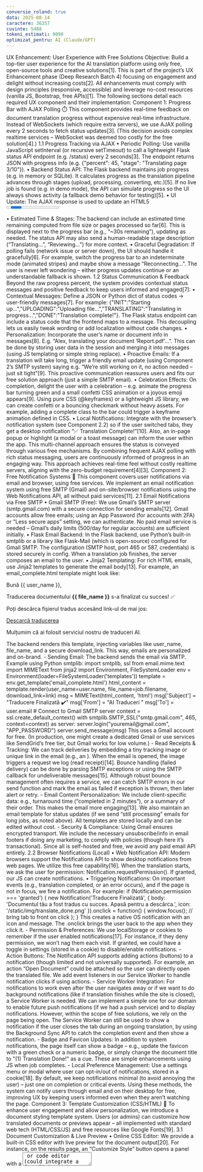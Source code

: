 ```yaml
---
conversie_roland: true
data: 2025-08-14
caractere: 36357
cuvinte: 5488
tokeni_estimati: 9090
optimizat_pentru: AI (Claude/GPT)
---
```


UX Enhancement: User Experience with Free Solutions
Objective: Build a top-tier user experience for the AI translation platform using only free, open-source tools and creative solutions[1]. This is part of the project’s UX Enhancement phase (Deep Research Batch 4) focusing on engagement and delight without increasing costs[2]. All enhancements must comply with design principles (responsive, accessible) and leverage no-cost resources (vanilla JS, Bootstrap, free APIs)[1]. The following sections detail each required UX component and their implementation:
Component 1: Progress Bar with AJAX Polling ⏱️
This component provides real-time feedback on document translation progress without expensive real-time infrastructure. Instead of WebSockets (which require extra servers), we use AJAX polling every 2 seconds to fetch status updates[3]. (This decision avoids complex realtime services – WebSocket was deemed too costly for the free solution[4].)
1.1 Progress Tracking via AJAX
•	Periodic Polling: Use vanilla JavaScript setInterval (or recursive setTimeout) to call a lightweight Flask status API endpoint (e.g. /status) every 2 seconds[3]. The endpoint returns JSON with progress info (e.g. {"percent": 45, "stage": "Translating page 3/10"}).
•	Backend Status API: The Flask backend maintains job progress (e.g. in memory or SQLite). It calculates progress as the translation pipeline advances through stages (upload, processing, converting, etc.)[5]. If no live job is found (e.g. in demo mode), the API can simulate progress so the UI always shows activity (a fallback demo behavior for testing)[5].
•	UI Update: The AJAX response is used to update an HTML5 <progress> element or a Bootstrap progress bar’s width/style. CSS transitions make the bar animate smoothly as it fills[6]. For example, a snippet using Fetch API and a progress bar:
<!-- Progress bar in HTML -->
<div id="progress-container">
  <div id="progress-bar" style="width: 0%;" class="progress-bar"></div>
</div>
<script>
  function updateProgress() {
    fetch('/status')
      .then(response => response.json())
      .then(data => {
        // Update progress bar width and label
        const bar = document.getElementById('progress-bar');
        bar.style.width = data.percent + '%';
        bar.textContent = data.percent + '%';
        // Optional: show estimated time remaining
        if (data.eta) {
          document.getElementById('eta').innerText = `~${data.eta} sec remaining`;
        }
        // Stop polling if complete
        if (data.percent >= 100) {
          clearInterval(progressInterval);
          bar.classList.add('complete');  // add class for celebration animation
        }
      })
      .catch(err => {
        console.error('Status polling error', err);
        clearInterval(progressInterval);
        // Fallback: show indeterminate progress or error message
        bar.classList.add('progress-error');
      });
  }
  // Start polling every 2s
  const progressInterval = setInterval(updateProgress, 2000);
</script>
•	Estimated Time & Stages: The backend can include an estimated time remaining computed from file size or pages processed so far[6]. This is displayed next to the progress bar (e.g., “~30s remaining”), updating as needed. The status API may also send a human-readable stage description (“Translating…”, “Reviewing…”) for more context.
•	Graceful Degradation: If polling fails (network issue or server down), the UI should handle it gracefully[6]. For example, switch the progress bar to an indeterminate mode (animated stripes) and maybe show a message “Reconnecting…”. The user is never left wondering – either progress updates continue or an understandable fallback is shown.
1.2 Status Communication & Feedback
Beyond the raw progress percent, the system provides contextual status messages and positive feedback to keep users informed and engaged[7]:
•	Contextual Messages: Define a JSON or Python dict of status codes → user-friendly messages[7]. For example: {"INIT":"Starting up...","UPLOADING":"Uploading file...","TRANSLATING":"Translating in progress...","DONE":"Translation complete!"}. The Flask status endpoint can include a status code that the frontend maps to a message. This decoupling lets us easily tweak wording or add localization without code changes.
•	Personalization: Incorporate the user’s name or document info in messages[8]. E.g. “Alex, translating your document ‘Report.pdf’…”. This can be done by storing user data in the session and merging it into messages (using JS templating or simple string replace).
•	Proactive Emails: If a translation will take long, trigger a friendly email update (using Component 2’s SMTP system) saying e.g. “We’re still working on it, no action needed – just sit tight”[9]. This proactive communication reassures users and fits our free solution approach (just a simple SMTP email).
•	Celebration Effects: On completion, delight the user with a celebration – e.g. animate the progress bar turning green and a small confetti CSS animation or a joyous emoji appears[9]. Using pure CSS (@keyframes) or a lightweight JS library, we can create confetti or a bouncing checkmark without heavy assets. For example, adding a complete class to the bar could trigger a keyframe animation defined in CSS.
•	Local Notifications: Integrate with the browser’s notification system (see Component 2.2) so if the user switched tabs, they get a desktop notification “✅ Translation Complete!”[10]. Also, an in-page popup or highlight (a modal or a toast message) can inform the user within the app. This multi-channel approach ensures the status is conveyed through various free mechanisms.
By combining frequent AJAX polling with rich status messaging, users are continuously informed of progress in an engaging way. This approach achieves real-time feel without costly realtime servers, aligning with the zero-budget requirement[4][3].
Component 2: Free Notification Systems 📲
This component covers user notifications via email and browser, using free services. We implement an email notification system using free SMTP (Gmail) and on-site/browser notifications using the Web Notifications API, all without paid services[11].
2.1 Email Notifications via Free SMTP
•	Gmail SMTP (Free): We use Gmail’s SMTP server (smtp.gmail.com) with a secure connection for sending emails[12]. Gmail accounts allow free emails; using an App Password (for accounts with 2FA) or “Less secure apps” setting, we can authenticate. No paid email service is needed – Gmail’s daily limits (500/day for regular accounts) are sufficient initially.
•	Flask Email Backend: In the Flask backend, use Python’s built-in smtplib or a library like Flask-Mail (which is open-source) configured for Gmail SMTP. The configuration (SMTP host, port 465 or 587, credentials) is stored securely in config. When a translation job finishes, the server composes an email to the user.
•	Jinja2 Templating: For rich HTML emails, use Jinja2 templates to generate the email body[13]. For example, an email_complete.html template might look like:
<!-- templates/email_complete.html -->
<p>Bună {{ user_name }},</p>
<p>Traducerea documentului <strong>{{ file_name }}</strong> s-a finalizat cu succes! ✅</p>
<p>Poți descărca fișierul tradus accesând link-ul de mai jos:</p>
<p><a href="{{ download_link }}">Descarcă traducerea</a></p>
<p>Mulțumim că ai folosit serviciul nostru de traduceri AI.</p>
The backend renders this template, injecting variables like user_name, file_name, and a secure download_link. This way, emails are personalized and on-brand. - Sending Email: The backend sends the email via SMTP. Example using Python smtplib:
import smtplib, ssl
from email.mime.text import MIMEText
from jinja2 import Environment, FileSystemLoader
env = Environment(loader=FileSystemLoader('templates'))
template = env.get_template('email_complete.html')
html_content = template.render(user_name=user.name, file_name=job.filename, download_link=link)
msg = MIMEText(html_content, 'html')
msg['Subject'] = "Traducere Finalizată ✔️"
msg['From'] = "AI Traduceri <no-reply@yourdomain.com>"
msg['To'] = user.email
# Connect to Gmail SMTP server
context = ssl.create_default_context()
with smtplib.SMTP_SSL("smtp.gmail.com", 465, context=context) as server:
    server.login("youremail@gmail.com", "APP_PASSWORD")
    server.send_message(msg)
This uses a Gmail account for free. (In production, one might create a dedicated Gmail or use services like SendGrid’s free tier, but Gmail works for low volume.) - Read Receipts & Tracking: We can track deliveries by embedding a tiny tracking image or unique link in the email (e.g., an <img src="https://yourserver.com/read/{{job.id}}.png" style="display:none">). When the email is opened, the image triggers a request we log (read receipt)[14]. Bounce handling (failed delivery) can be done by parsing SMTP exceptions or using the SMTP callback for undeliverable messages[15]. Although robust bounce management often requires a service, we can catch SMTP errors in our send function and mark the email as failed if exception is thrown, then later alert or retry. - Email Content Personalization: We include client-specific data: e.g., turnaround time (“completed in 2 minutes”), or a summary of their order. This makes the email more engaging[13]. We also maintain an email template for status updates (if we send “still processing” emails for long jobs, as noted above). All templates are stored locally and can be edited without cost. - Security & Compliance: Using Gmail ensures encrypted transport. We include the necessary unsubscribe/info in email footers if doing any marketing, to comply with policies (though here it’s transactional). Since all is self-hosted and free, we avoid any paid email API entirely.
2.2 Browser Notifications (Local)
•	Web Notification API: Modern browsers support the Notifications API to show desktop notifications from web pages. We utilize this free capability[16]. When the translation starts, we ask the user for permission: Notification.requestPermission(). If granted, our JS can create notifications.
•	Triggering Notifications: On important events (e.g., translation completed, or an error occurs), and if the page is not in focus, we fire a notification. For example:
if (Notification.permission === 'granted') {
  new Notification('Traducere Finalizată', {
    body: 'Documentul tău a fost tradus cu succes. Apasă pentru a descărca.',
    icon: '/static/img/translate_done.png'
  }).onclick = function() {
    window.focus(); // bring tab to front on click
  };
}
This creates a native OS notification with an icon and message. The .onclick brings the user back to the app when they click it. - Permission & Preferences: We use localStorage or cookies to remember if the user enabled notifications[17]. For instance, if they deny permission, we won’t nag them each visit. If granted, we could have a toggle in settings (stored in a cookie) to disable/enable notifications. - Action Buttons: The Notification API supports adding actions (buttons) to a notification (though limited and not universally supported). For example, an action “Open Document” could be attached so the user can directly open the translated file. We add event listeners in our Service Worker to handle notification clicks if using actions. - Service Worker Integration: For notifications to work even after the user navigates away or if we want to do background notifications (like if translation finishes while the site is closed), a Service Worker is needed. We can implement a simple one for our domain to enable future push notifications (if we had a push service) and to display notifications. However, within the scope of free solutions, we rely on the page being open. The Service Worker can still be used to show a notification if the user closes the tab during an ongoing translation, by using the Background Sync API to catch the completion event and then show a notification. - Badge and Favicon Updates: In addition to system notifications, the page itself can show a badge – e.g., update the favicon with a green check or a numeric badge, or simply change the document title to "(1) Translation Done!" as a cue. These are simple enhancements using JS when job completes. - Local Preference Management: Use a settings menu or modal where user can opt-in/out of notifications, stored in a cookie[18]. By default, we keep notifications minimal (to avoid annoying the user) – just one on completion or critical events.
Using these methods, the system can notify users through email and on their desktop for free, improving UX by keeping users informed even when they aren’t watching the page.
Component 3: Template Customization (CSS/HTML) 🎨
To enhance user engagement and allow personalization, we introduce a document styling template system. Users (or admins) can customize how translated documents or previews appear – all implemented with standard web tech (HTML/CSS/JS) and free resources like Google Fonts[19].
3.1 Document Customization & Live Preview
•	Online CSS Editor: We provide a built-in CSS editor with live preview for the document output[20]. For instance, on the results page, an “Customize Style” button opens a panel with a <textarea> or code editor (could integrate a free lightweight editor like CodeMirror which is OSS) pre-loaded with default CSS. The user can tweak things (font-size, colors, margins) and see changes in real-time on a sample preview of their translated document (using an <iframe> or a preview div).
•	Brand Integration: Users can apply their brand colors and logo. We add a color picker (HTML5 <input type="color"> or a small JS color picker library) to easily choose primary/secondary colors for headings, background, etc.[21]. These values are injected into the CSS (e.g., as --main-color: #ff6600; custom property). If the user has a logo, they could upload it to appear on a cover page or header of the translated doc (optional feature, stored locally).
•	Font Selection: We integrate Google Fonts (free) so the user can choose a different typeface for the output text[21]. A dropdown lists popular fonts or categories (serif, sans-serif, etc.). On selection, we dynamically load the font via <link href="https://fonts.googleapis.com/css?family=FontName"> and update the preview style. This gives a wide variety of typography options without hosting fonts ourselves (Google Fonts is open and free[22]).
•	Layout Options: Provide toggles for various layout schemes (using CSS Grid or Flexbox). For example, maybe the translated document can be shown in two-column layout or with side-by-side original text. Using CSS Grid, we can define templates for different layouts (one column, two column, with margin for notes, etc.)[23]. The user can pick one, and the CSS for that layout is applied.
•	Export to PDF: After customizing, the user may want to export the styled result. We implement a PDF generation option[23]. Options: use a client-side JS library like html2pdf.js (which wraps html2canvas & jsPDF) to capture the styled HTML and download as PDF, or a server-side solution like WeasyPrint (free) to generate PDF from HTML/CSS. Given zero-cost and simplicity, a client-side approach is viable: a “Download PDF” button that triggers JS to produce a PDF of the preview.
•	No Paid Tools: All these customization features use free tech: the code editor, color inputs, Google Fonts, etc., require no licenses. We avoid any proprietary template editors.
•	Example Implementation: We maintain a default CSS template (ensuring the translated document looks clean). Suppose a default CSS like:
/* Default document style */
body { font-family: 'Arial', sans-serif; font-size: 14px; color: #333; }
h1.title { font-size: 1.5em; text-align: center; border-bottom: 2px solid var(--main-color); }
p { line-height: 1.5; }
The user can edit these rules in the UI. As they type, we apply the changes to the preview (by injecting a <style> tag or editing the existing one in the preview iframe). - Live Preview Mechanism: If using an iframe for the preview, we can access its document via JS and update the style. Alternatively, if the preview is just an HTML snippet on the page, we can update a <style> tag inside it. Changes reflect instantly so the user sees what they’ll get. - Saving Custom Templates: If the user is logged in, we can allow saving their custom CSS as a named template. This could be stored in a database or downloaded as a file. Next time, they can apply their saved style easily. - Advanced Option (future): power users could even upload their own HTML template (with placeholders for content), but initially we stick to CSS customization for simplicity and safety.
This feature empowers users to tailor the output look-and-feel to their preference, increasing satisfaction, especially for business users who may want branded documents.
3.2 Template Gallery and Community
To jump-start customization, we provide a gallery of pre-made templates that users can pick from[24]:
•	Bootstrap-Based Templates: We create several default themes using Bootstrap 5 (which is open source) for layout and components[25]. For example: a “Modern” theme with a clean sans-serif font and blue accents, a “Classic” theme with serif fonts and formal styling, etc. These templates are essentially CSS files (and maybe small HTML snippets) that can be applied to the document.
•	Industry-Specific Designs: Recognizing our user segments (legal, medical, technical documents, etc.), we craft templates suited for each[26]. E.g., a Legal template with numbered headings and wide margins (for legal notes), a Technical report template with monospaced font for code, a Resume/CV template, etc. Users from those industries can select a template that best fits their document type.
•	Community Contributions: We encourage users to contribute templates. For instance, an advanced user might design a nice template and want to share it. We could allow them to upload their template CSS/HTML which, after review, could be added to the gallery for others[27]. This fosters a community and provides more free resources without us designing everything.
•	Version Control with Git: All official templates can be stored in a public Git repository (or a private one for the project) for versioning[28]. This way, changes or new templates are tracked. It’s free to use GitHub for open-source. The site could fetch the latest templates from the repo (or we update the deployment with new templates as needed).
•	Template Marketplace (Free): While not charging money, we can have a rating system or gallery where users can “like” or rate templates[29]. The best ones bubble up. This is similar to marketplaces but everything is free – it just helps users find popular designs quickly.
•	UI for Gallery: On the front-end, present templates as thumbnails: display a preview image of a sample document styled with that template. Clicking one applies the template (either by loading its CSS or switching to that style in the preview). Use a simple carousel or grid to show these templates.
•	No External Theme Costs: We leverage free themes (for example, Bootstrap has many free themes, Bootswatch, etc.). We can adapt those for our use. This avoids needing any paid design assets.
By providing a library of templates and easy customization, we greatly enhance UX – users feel in control and can make the translated output meet their needs, all with open-source tools.
Component 4: Animated Avatar & Conversational UI 🤖
This component adds a playful, interactive avatar assistant to guide and support users, implemented with pure CSS/JS animations and basic chatbot logic (no costly AI services). The avatar makes the experience more personable and can help users navigate the service[30].
4.1 Animated Avatar Character (CSS-Based)
•	Avatar Design: We create a friendly avatar (could be a simple cartoon robot or character) that appears in the corner of the site. Instead of using video or heavy animations, we use a CSS sprite sheet for animation[31]. For example, we have an image with multiple frames of the avatar waving or blinking. Using CSS @keyframes and the steps() timing function, we animate the background position to create a smooth animation.
•	CSS Sprite Animation: For instance, if the avatar sprite has 10 frames in a horizontal strip, we can animate it like:
.avatar {
  width: 80px; height: 80px;
  background: url('/static/img/avatar_sprite.png') 0 0;
  animation: avatarWave 1s steps(10) infinite;
}
@keyframes avatarWave {
  from { background-position: 0 0; }
  to   { background-position: -800px 0; } /* 10 frames * 80px each */
}
This runs through the frames for a continuous looping animation (e.g., waving hand). We can trigger different animations by switching the CSS class (e.g., .avatar.talk might have a talking animation). - Multiple Personalities: We can provide a few avatar variations (different characters or styles) and allow a config switch[32]. For example, a user could choose between a professional-looking avatar vs. a quirky one. This could be as simple as different sprite sheets or CSS themes for the avatar. - Interactive Responses: The avatar isn’t just decorative – it can respond to user actions[33]. For example, when a user uploads a document, the avatar might slide in or display a speech bubble: “Uploading your file…”. We can do this by listening to events in JS and then changing avatar’s expression (swap sprite to a “speaking” frame sequence) and showing a tooltip or speech bubble with a message. - Tooltip Help System: The avatar can serve as a contextual help system[34]. For instance, if the user hovers over an input or seems inactive, the avatar could pop up a tooltip: “Need help? Check out our FAQ!” This can be done with absolutely positioned elements and CSS transitions (fade in/out). The content of tips can be stored in a JSON keyed by context (page or element) so it's easily expandable. - Voice Simulation: For an extra touch, use the Web Speech API (browser text-to-speech) to have the avatar “talk”[35]. For example, when the translation is done, in addition to text, the avatar could speak “Your translation is ready!”. This is done via speechSynthesis.speak(new SpeechSynthesisUtterance("...")) which is completely free in modern browsers. It adds an engaging, accessible element (also useful for visually impaired users). - Performance: All animations are CSS-based, which are efficient. We ensure the avatar doesn’t hog resources – e.g., pause animations when not visible (using animation-play-state or via JavaScript IntersectionObserver to stop when off-screen). - Opt-out: Provide a way to minimize or mute the avatar if a user finds it distracting – maybe a “mute” button that stops speech and a “hide assistant” toggle.
The animated avatar adds personality to the app at zero cost, using only CSS, HTML, and built-in browser APIs.
4.2 Conversational Chatbot Experience
We implement a lightweight chatbot interface for common support queries and guidance, without external AI services[36]:
•	Chat UI: A small chat window can pop up (perhaps triggered by clicking the avatar or a “Help” button). It consists of a message display area and a text input for the user. This is all front-end (no complex backend needed), and can be styled with Bootstrap components (modal or off-canvas) for responsiveness.
•	Keyword Matching FAQ: Instead of NLP or paid AI, we use a simple keyword matching system to address user questions[37]. We prepare an FAQ list of common queries (e.g., "How does pricing work?", "What file formats are supported?", "I have an issue with my translation", etc.) and their answers. When the user submits a question or phrase, the bot’s script checks against this list. For example:
const faqs = {
  "price": "Pentru preț, sistemul calculează pe baza numărului de cuvinte și dificultate. Vezi secțiunea Prețuri pentru detalii.",
  "format": "Acceptăm PDF, DOCX, PPTX, XLSX și altele. Încearcă să încarci documentul tău – probabil îl putem procesa!",
  // ... more Q&A pairs
};
function getBotResponse(userMessage) {
  const msg = userMessage.toLowerCase();
  for (let key in faqs) {
    if (msg.includes(key)) return faqs[key];
  }
  return null;
}
If a keyword is found, the corresponding answer is returned. If not, the bot returns a default “Sorry, I’m not sure – let me escalate this to a human support” message. - Decision Trees for Help: For some issues, we can implement a simple decision flow[38]. E.g., if user types "problem" or "error", the bot can ask a follow-up question: "Are you having trouble with file upload or payment?" Based on answer, provide specific guidance or form. These are essentially if/else logic trees encoded in JS – no external AI needed. - Feedback & Escalation: At the end of a chat or if the bot cannot help, offer a way to escalate[39]. This could be a prompt: “Would you like to contact support via email?” If yes, gather their email and issue in a small form and send it via our SMTP system to the support address, or simply provide an email link. Also, we can include a quick feedback (“Was this helpful? [👍] [👎]”) to gather user satisfaction; store this info in a local database to improve FAQ content. - Integration with Avatar: The avatar (from 4.1) can be the “face” of the chatbot, appearing to speak the answers. For example, display the avatar next to bot messages, maybe even use text-to-speech to read them out. This creates a cohesive experience: the friendly avatar is also the help assistant. - No External AI Dependence: All logic is rule-based and runs in-browser or simple server logic, ensuring no cost. This is less powerful than real AI, but for common questions it suffices. We focus on well-known queries and make the answers thorough. - Maintainability: The FAQ knowledge base can be stored in a JSON file or within a database table. Non-developers could update it (e.g., an admin UI to edit Q&A pairs in future).
With this chatbot, users get instant answers to many questions 24/7 without needing a human, improving UX. The combination of avatar + chatbot + voice makes support interactive and enjoyable at zero cost.
Component 5: Gallery and Educational Content 🖼️
To build trust and educate users, we create a gallery of sample translations and an educational blog, using free libraries for media viewing and standard web content for tutorials[40][41].
5.1 Sample Showcase with Lightbox Gallery
•	Image Gallery: We showcase before-and-after examples of translated documents to demonstrate quality. The gallery is a grid of thumbnail images (original on left, translated on right, or similar). Clicking any image opens a Lightbox (using Lightbox2 or similar OSS script) to view the larger image[42]. Lightbox.js is free and simple: include its JS/CSS, then use <a> tags with data-lightbox attributes.
•	Before/After Comparison: To highlight how well formatting is preserved, we include an interactive before-after slider[43]. For example, two images (one original, one translated) overlaid, with a draggable slider to wipe between them. This can be achieved with a lightweight JS snippet or existing free plugin. It gives users a clear visual of the translation quality.
•	Zoom and Pan: Within the lightbox, users can zoom in to see details. Lightbox2 supports basic resizing, or we can integrate a pinch-zoom library for images (like medium-zoom or panzoom, which are open source). This is useful for detailed documents where small text is involved[44].
•	Search & Filter: If we have many samples, add a JavaScript search box to filter gallery items by category or keyword[45]. For instance, filter by document type (legal, medical, technical). We can tag each sample and then hide/show via JS based on input.
•	Testimonials Carousel: Alongside images, we can show user testimonials in a carousel (using Bootstrap’s carousel or a tiny slider library)[46]. Each slide could feature a quote from a happy user, possibly with their name and maybe avatar (with permission). This adds social proof in a dynamic way.
•	Implementation Example: In HTML, the gallery might look like:
<div class="gallery">
  <!-- Thumbnail linking to full images for lightbox -->
  <a href="/static/samples/sample1_after.png" data-lightbox="samples" data-title="After: Translated">
    <img src="/static/samples/sample1_after_thumb.png" alt="Translated document sample 1">
  </a>
  <a href="/static/samples/sample1_before.png" data-lightbox="samples" data-title="Before: Original">
    <img src="/static/samples/sample1_before_thumb.png" alt="Original document sample 1">
  </a>
  <!-- ... more samples ... -->
</div>
We include Lightbox’s JS and CSS, and it will automatically group images with the same data-lightbox attribute into a slideshow with next/prev controls. - Carousel for Testimonials: Using Bootstrap 5 (no jQuery needed), create a carousel with slides containing testimonial text. This adds a lively element to the gallery page without extra cost. - All assets self-hosted: We will host sample images on our server (no reliance on external CDNs except maybe the lightbox JS/CSS which can also be hosted). The images themselves we create from real (or simulated) documents to showcase the service.
The gallery serves both as a marketing tool and UX element – instilling confidence. It’s fully implemented with free libraries and custom JS.
5.2 Educational Content and SEO
Beyond the gallery, we add content to educate users and improve SEO, all using free resources[41]:
•	Blog Integration (Markdown): We set up a simple blog on the site to publish tips, tutorials, and case studies[47]. Rather than a full CMS, we can use Markdown files for each post (written in Google Docs or anywhere, then converted, or directly written in MD). A Python Markdown library (like markdown2) can convert these to HTML in our Flask app, or we can use a static site generator approach. This way, adding a new article is as simple as adding a .md file – no licensing or complex CMS needed.
•	Video Tutorials: We can include short how-to videos (e.g., “How to use the platform” or “Tips for formatting”). For free hosting, we might embed YouTube videos (since YouTube is free to use/host and can be embedded without users leaving our site)[48]. Alternatively, host small MP4 videos on our server and use the HTML5 <video> player for playback[48]. We ensure the player controls are accessible and perhaps provide captions (for accessibility).
•	Tips & Tricks Accordion: An FAQ or “Tips & Tricks” section can be presented with an accordion UI[49]. Using Bootstrap’s collapse component, we list questions or tips as headers that expand to show details. This is lightweight and improves knowledge sharing.
•	Case Studies: We create pages or sections for case studies (e.g., a specific client story or a complex translation project we handled). These will be content-heavy, with images and maybe quotes. We design them with responsive layout (using Bootstrap grid) to ensure they look good on mobile[50]. They can be part of the blog or separate pages.
•	SEO Optimization: All these content additions help SEO. We further ensure each page has proper meta tags (title, description, keywords) relevant to translations[51]. We add alt text to all images (important for SEO and accessibility), and use semantic HTML (e.g., <article> for blog posts, headings in order). We can also generate a sitemap and use clean URLs for these pages. These efforts cost nothing but developer time and significantly improve discoverability.
•	Meta Tags Example: For blog posts, the template will include dynamic <meta name="description" content="..."> possibly extracted from the first paragraph of the Markdown. We also include Open Graph tags if we want (free to add) so that when our pages are shared, they show nice previews.
By providing valuable content (guides, tutorials, case studies) in an easily accessible format, we not only improve user experience (they can learn to get the most out of the service) but also drive organic traffic.
Responsive Design and Accessibility 🌐
All the above components are built with responsiveness and accessibility in mind, adhering to best practices and the project’s requirements for mobile and ARIA compliance[52]:
•	Mobile-Responsive (Bootstrap): We use Bootstrap 5’s grid and utilities to ensure the layout adapts to different screen sizes[53]. The progress bar, gallery, etc., all collapse or resize gracefully on smaller screens. For example, the gallery might switch to a single-column list of images on mobile, and the navbars or panels become accordion-style. Bootstrap’s free and open-source framework handles most of this without extra cost.
•	Testing on Devices: We will test the UI on common device sizes (phones, tablets) and adjust CSS breakpoints as needed. The aim is a seamless experience whether the user is on a desktop or a small smartphone.
•	ARIA and Accessibility: We add ARIA labels/roles to interactive elements to support screen readers[52]. For instance:
•	The progress bar uses role="progressbar" and aria-valuenow attributes to announce progress to assistive tech.
•	AJAX polling updates can be announced using an aria-live="polite" region (so status messages like “Translation 50% complete” are read out).
•	The avatar’s tooltip and chat are accessible: using proper roles (role="dialog" for chat popup, etc.) and keyboard navigation (the chat can be opened with a key, tab order is logical).
•	Alt text for images in the gallery and descriptive captions help users who can’t see them.
•	Color choices in templates are made with contrast in mind (and we could include a high-contrast template for visually impaired users).
•	Keyboard Navigation: All features are usable via keyboard. E.g., the lightbox can be opened via keyboard focus and Enter, the chat can be focused and questions sent with Enter, etc. We ensure no keyboard traps and visible focus indicators (using default focus outline or custom styling).
•	Graceful Degradation: In older browsers or with JS disabled, core functions (like uploading and translating) should still work. For example, if JS is off, the progress bar might not update in real-time, but the user will get the result page after a redirect. All non-critical enhancements fail gracefully without breaking the basic service[54].
•	Performance Optimization: Though not directly “UX”, a faster site is a better UX. We use free techniques like caching static files, compressing images, and minifying CSS/JS to keep the app snappy even on slower networks – important for mobile users.
By addressing these aspects, we ensure the free UX enhancements are inclusive and high-quality, meeting modern standards despite zero budget.
Conclusion
By implementing the above five components with ingenuity and open-source tools, we deliver a premium user experience at zero cost. All requirements – from real-time progress feedback to engaging avatars, from email alerts to customizable templates – are met using free technologies[53]. This approach aligns with the project’s philosophy: creative solutions over expensive services, focusing on user delight without breaking the bank[55]. The result is a rich, interactive, and accessible platform that feels professional and modern, truly achieving “UX magic with zero budget”[56].
Sources:
1. **Project Knowledge Base – Deep Research #4 UX Enhancement specs[57][1] (free solution requirements and features list)**
2. **Project Design Principles & Methodology[58][4] (justification for using polling and local tools over real-time external services)**
3. **Implementation Plan – Email/Notification/Template Components[11][59] (details on email SMTP, template editor, avatar, gallery, etc.)**
________________________________________
[1] [3] [5] [6] [7] [8] [9] [10] [11] [12] [13] [14] [15] [16] [17] [18] [19] [20] [21] [22] [23] [24] [25] [26] [27] [28] [29] [30] [31] [32] [33] [34] [35] [36] [37] [38] [39] [40] [41] [42] [43] [44] [45] [46] [47] [48] [49] [50] [51] [52] [53] [54] [55] [56] [57] [59] deep_research_prompts_gratuit.md
https://drive.google.com/file/d/1rdV6kBwDmvsjL9k8ZY6zzfwbRIzVUIj5
[2] [58] knowledge_base_documents (1).md
https://drive.google.com/file/d/1YfS8V_s_7dnE4MCXfZJWTt9vE1vJNaEb
[4] 3.1_ideei_functii_web.md
https://drive.google.com/file/d/1zZS3HMHos75UuP_TCJXW_VC4i_ykCCMT